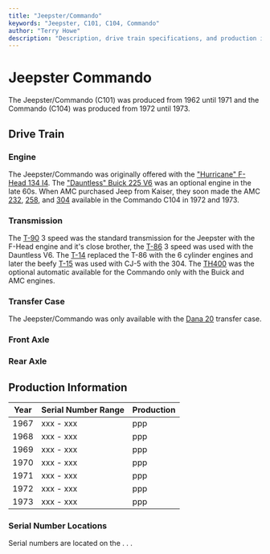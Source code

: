 ```yaml
---
title: "Jeepster/Commando"
keywords: "Jeepster, C101, C104, Commando"
author: "Terry Howe"
description: "Description, drive train specifications, and production information for the Jeepster Commando C101"
---
```

# Jeepster Commando

The Jeepster/Commando (C101) was produced from 1962 until 1971 and the Commando (C104) was produced from 1972 until 1973.

## Drive Train

### Engine

The Jeepster/Commando was originally offered with the ["Hurricane" F-Head 134 I4](../engine/factory/hurricane134.md). The ["Dauntless" Buick 225 V6](../engine/factory/dauntless225.md) was an optional engine in the late 60s. When AMC purchased Jeep from Kaiser, they soon made the AMC [232](../engine/factory/amc232.md), [258](../engine/factory/amc258.md), and [304](../engine/factory/amc304.md) available in the Commando C104 in 1972 and 1973.

### Transmission

The [T-90](../transmission/factory/t90.md) 3 speed was the standard transmission for the Jeepster with the F-Head engine and it's close brother, the [T-86](../transmission/factory/t86.md) 3 speed was used with the Dauntless V6. The [T-14](../transmission/factory/t14.md) replaced the T-86 with the 6 cylinder engines and later the beefy [T-15](../transmission/factory/t15.md) was used with CJ-5 with the 304. The [TH400](../transmission/factory/th400.md) was the optional automatic available for the Commando only with the Buick and AMC engines.

### Transfer Case

The Jeepster/Commando was only available with the [Dana 20](../xfer/factory/d20.md) transfer case.

### Front Axle

### Rear Axle

## Production Information

| Year | Serial Number Range | Production |
|------|---------------------|------------|
| 1967 | xxx - xxx           | ppp        |
| 1968 | xxx - xxx           | ppp        |
| 1969 | xxx - xxx           | ppp        |
| 1970 | xxx - xxx           | ppp        |
| 1971 | xxx - xxx           | ppp        |
| 1972 | xxx - xxx           | ppp        |
| 1973 | xxx - xxx           | ppp        |

### Serial Number Locations

Serial numbers are located on the . . .